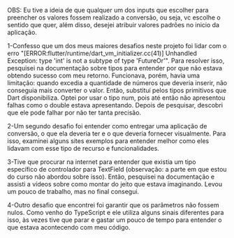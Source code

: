 OBS: Eu tive a ideia de que qualquer um dos inputs que escolher para preencher os valores fossem realizado a conversão, ou seja, vc escolhe o sentido que quer, além disso, desejei atribuir valores padrões no inicio da aplicação.

1-Confesso que um dos meus maiores desafios neste projeto foi lidar com o erro "[ERROR:flutter/runtime/dart_vm_initializer.cc(41)] Unhandled Exception: type 'int' is not a subtype of type 'FutureOr<double>'". Para resolver isso, pesquisei na documentação sobre tipos para entender por que não estava obtendo sucesso com meu retorno. Funcionava, porém, havia uma limitação: quando excedia a quantidade de números que deveria inserir, não conseguia mais converter o valor. Então, substituí pelos tipos primitivos que Dart disponibiliza. Optei por usar o tipo num, pois até então não apresentou falhas como o double estava apresentando. Depois de pesquisar, descobri que ele pode falhar por não ter tanta precisão.

2-Um segundo desafio foi entender como entregar uma aplicação de conversão, o que ela deveria ter e o que deveria fornecer visualmente. Para isso, examinei alguns sites exemplos para entender melhor como eles lidavam com esse tipo de recurso e funcionalidades.

3-Tive que procurar na internet para entender que existia um tipo específico de controlador para TextField (observação: a parte em que estou do curso não abordou sobre isso). Então, pesquisei na documentação e assisti a vídeos sobre como montar do jeito que estava imaginando. Levou um pouco de trabalho, mas no final consegui.

4-Outro desafio que encontrei foi garantir que os parâmetros não fossem nulos. Como venho do TypeScript e ele utiliza alguns sinais diferentes para isso, às vezes tive que parar e gastar um pouco de tempo para entender o que estava acontecendo com meu código.





